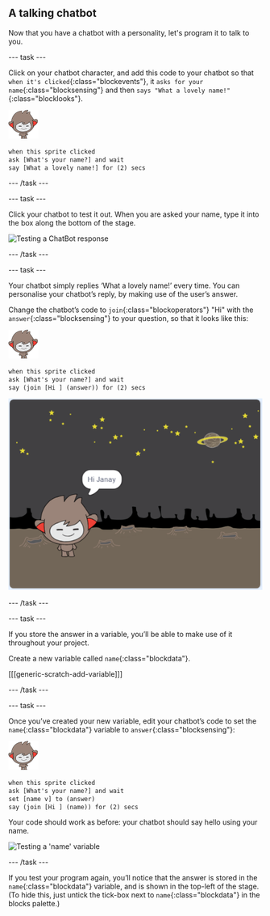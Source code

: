 ## A talking chatbot

Now that you have a chatbot with a personality, let's program it to talk to you.

--- task ---

Click on your chatbot character, and add this code to your chatbot so that `when it's clicked`{:class="blockevents"}, it `asks for your name`{:class="blocksensing"} and then `says "What a lovely name!"`{:class="blocklooks"}.

![nano sprite](images/nano-sprite.png)
```blocks
when this sprite clicked
ask [What's your name?] and wait
say [What a lovely name!] for (2) secs
```

--- /task ---

--- task ---

Click your chatbot to test it out. When you are asked your name, type it into the box along the bottom of the stage.

![Testing a ChatBot response](images/chatbot-ask-test.png)

--- /task ---

--- task ---

Your chatbot simply replies ‘What a lovely name!’ every time. You can personalise your chatbot’s reply, by making use of the user’s answer.

Change the chatbot’s code to `join`{:class="blockoperators"} "Hi" with the `answer`{:class="blocksensing"} to your question, so that it looks like this:

![nano sprite](images/nano-sprite.png)
```blocks
when this sprite clicked
ask [What's your name?] and wait
say (join [Hi ] (answer)) for (2) secs
```

![Testing a personalised reply](images/chatbot-answer-test.png)

--- /task ---

--- task ---

If you store the answer in a variable, you’ll be able to make use of it throughout your project.

Create a new variable called `name`{:class="blockdata"}.

[[[generic-scratch-add-variable]]]

--- /task ---

--- task ---

Once you’ve created your new variable, edit your chatbot’s code to set the `name`{:class="blockdata"} variable to `answer`{:class="blocksensing"}:

![nano sprite](images/nano-sprite.png)
```blocks
when this sprite clicked
ask [What's your name?] and wait
set [name v] to (answer)
say (join [Hi ] (name)) for (2) secs
```

Your code should work as before: your chatbot should say hello using your name.

![Testing a 'name' variable](images/chatbot-ask-test.png)

--- /task ---

If you test your program again, you’ll notice that the answer is stored in the `name`{:class="blockdata"} variable, and is shown in the top-left of the stage. (To hide this, just untick the tick-box next to `name`{:class="blockdata"} in the blocks palette.)


